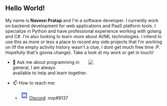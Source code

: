 ## Hello World!

My name is **Naveen Pratap** and I'm a software developer.
I currently work on backend development for web applications and PaaS platform tools. I specialize in Python and have professional experience working with golang and C#. I'm also looking to learn more about AI/ML technologies. I intend to use this as more or less a place to record any side projects that I'm working on (If the empty activity history wasn't a clue, I dont get much free time :P. Hopefully that's gonna change). Take a look at my work or get in touch! 

<img align= "right" width= "240" src= "https://pa1.narvii.com/6580/8098c6e9207376889eeb0532d9f5a0723c4d73f5_hq.gif"/>

- 💬 Ask me about programming in general, I am always <br> available to help and learn together.

- 📫 How to reach me: 
   - <a><img height="25" src="https://raw.githubusercontent.com/github/explore/80688e429a7d4ef2fca1e82350fe8e3517d3494d/topics/discord/discord.png"> [Discord](https://discord.com/): nvp#9137 </a>

